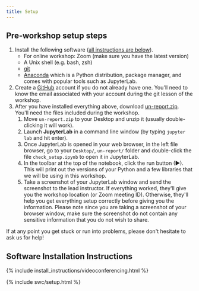 ```yaml
---
title: Setup
---
```


## Pre-workshop setup steps

1. Install the following software (<a href="#install">all instructions are below</a>).
    - For online workshop: Zoom (make sure you have the latest version)
    - A Unix shell (e.g. bash, zsh)
    - [git](https://git-scm.com/)
    - [Anaconda](https://www.anaconda.com/download#Downloads) which is a Python distribution, package manager, and comes with popular tools such as JupyterLab.
1. Create a [GitHub](https://github.com/) account if you do not already have one. You'll need to know the email associated with your account during the git lesson of the workshop.
1. After you have installed everything above, download [un-report.zip](https://github.com/UMCarpentries/intro-curriculum-python/raw/gh-pages/files/un-report.zip). You'll need the files included during the workshop.
    1. Move `un-report.zip` to your Desktop and unzip it (usually double-clicking it will work).
    1. Launch **JupyterLab** in a command line window (by typing `jupyter lab` and hit enter). 
    1. Once JupyterLab is opened in your web browser, in the left file browser, go to your `Desktop/`, `un-report/` folder and double-click the file `check_setup.ipynb` to open it in JupyterLab.
    1. In the toolbar at the top of the notebook, click the run button (▶). This will print out the versions of your Python and a few libraries that we will be using in this workshop.
    1. Take a screenshot of your JupyterLab window and send the screenshot to the lead instructor. If everything worked, they'll give you the workshop location (or Zoom meeting ID). Otherwise, they'll help you get everything setup correctly before giving you the information. 
    Please note since you are taking a screenshot of your browser window, make sure the screenshot do not contain any sensitive information that you do not wish to share.

If at any point you get stuck or run into problems, please don't hesitate to ask us for help!

<h2 id="install">Software Installation Instructions</h2>

{% include install_instructions/videoconferencing.html %}

{% include swc/setup.html %}
